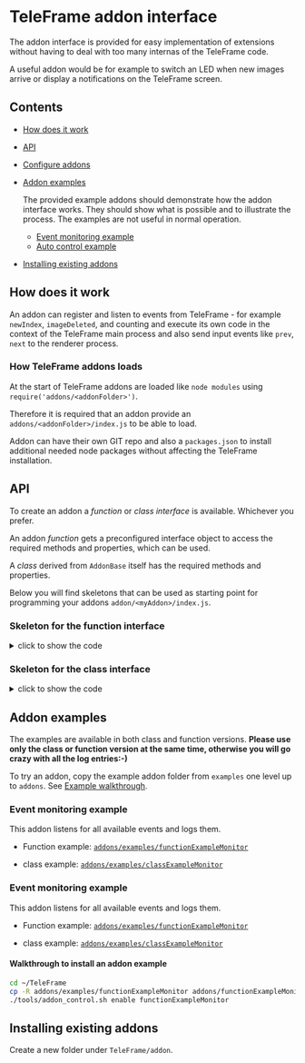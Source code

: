 # TeleFrame addon interface

The addon interface is provided for easy implementation of extensions without having to deal with too many internas of the TeleFrame code.

A useful addon would be for example to switch an LED when new images arrive or display a notifications on the TeleFrame screen.


## Contents

- [How does it work](#how-does-it-work)

- [API](#api)

- [Configure addons]()
- [Addon examples](#Addon-examples)

  The provided example addons should demonstrate how the addon interface works. They should show what is possible and to illustrate the process. The examples are not useful in normal operation.

  - [Event monitoring example](#event-monitoring-example)
  - [Auto control example](#autoplay-example)

- [Installing existing addons](#installing-existing-addons)



## How does it work

An addon can register and listen to events from TeleFrame - for example `newIndex`, `imageDeleted`, and counting and execute its own code in the context of the TeleFrame main process and also send input events like `prev`, `next` to the renderer process.

### How TeleFrame addons loads

At the start of TeleFrame addons are loaded like `node modules` using `require('addons/<addonFolder>')`.

Therefore it is required that an addon provide an `addons/<addonFolder>/index.js` to be able to load.

Addon can have their own GIT repo and also a `packages.json` to install additional needed node packages without affecting the TeleFrame installation.

## API

To create an addon a *function* or *class interface* is available. Whichever you prefer.

An addon *function* gets a preconfigured interface object to access the required methods and properties, which can be used.

A _class_ derived from `AddonBase` itself has the required methods and properties.

Below you will find skeletons that can be used as starting point for programming your addons `addon/<myAddon>/index.js`.




### Skeleton for the **function interface**
<details>
<summary>click to show the code</summary>

```js
/**
 * Listen to all available events and output to the logger
 * @param  {AddonBase inherited} interface   object to register and send events
 */
const MayExampleAddonFunction = (interface) => {

  // register event listeners to something awesome
  //interface.registerListener('newImage', () => interface.logger.warn('New image arrived.'));
};

/*************** DO NOT EDIT THE LINE BELOW ***************/
if (typeof module !== 'undefined') {
  module.exports = MayExampleAddonFunction;
}
```
</details>


### Skeleton for the **class interface**
<details>
<summary>click to show the code</summary>

```js
const {AddonBase} = require(`${__dirname}/../../js/addonInterface`);

class MyExampleAddonClass  extends AddonBase {
  constructor(config) {
    super(config);

    // register event listeners to something awesome
    //this.registerListener('newImage', () => this.logger.warn('New image arrived.'));
};

/*************** DO NOT EDIT THE LINE BELOW ***************/
if (typeof module !== 'undefined') {
  module.exports = MyExampleAddonClass;
}
```
</details>


## Addon examples

The examples are available in both class and function versions.
**Please use only the class or function version at the same time, otherwise you will go crazy with all the log entries:-)**

To try an addon, copy the example addon folder from `examples` one level up to `addons`. See [Example walkthrough](###-Walkthrough-to-install-an-addon-example).

### Event monitoring example

This addon listens for all available events and logs them.

- Function example:
[`addons/examples/functionExampleMonitor`](addons/examples/functionExampleMonitor/index.js)

- class example:
[`addons/examples/classExampleMonitor`](addons/examples/classExampleMonitor/index.js)


### Event monitoring example

This addon listens for all available events and logs them.

- Function example:
[`addons/examples/functionExampleMonitor`](addons/examples/functionExampleAutoControl/index.js)

- class example:
[`addons/examples/classExampleMonitor`](addons/examples/classExampleAutoControl/index.js)


#### Walkthrough to install an addon example

```sh
cd ~/TeleFrame
cp -R addons/examples/functionExampleMonitor addons/functionExampleMonitor
./tools/addon_control.sh enable functionExampleMonitor
```

## Installing existing addons


Create a new folder under `TeleFrame/addon`.

